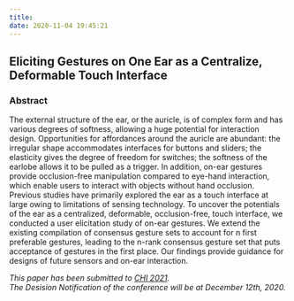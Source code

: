 ```yaml
---
title: 
date: 2020-11-04 19:45:21
---
```


## Eliciting Gestures on One Ear as a Centralize, Deformable Touch Interface

### Abstract
The external structure of the ear, or the auricle, is of complex form and has various degrees of softness, allowing a huge potential for interaction design. Opportunities for affordances around the auricle are abundant: the irregular shape accommodates interfaces for buttons and sliders; the elasticity gives the degree of freedom for switches; the softness of the earlobe allows it to be pulled as a trigger. In addition, on-ear gestures provide occlusion-free manipulation compared to eye-hand interaction, which enable users to interact with objects without hand occlusion. Previous studies have primarily explored the ear as a touch interface at large owing to limitations of sensing technology. To uncover the potentials of the ear as a centralized, deformable, occlusion-free, touch interface, we conducted a user elicitation study of on-ear gestures. We extend the existing compilation of consensus gesture sets to account for n first preferable gestures, leading to the n-rank consensus gesture set that puts acceptance of gestures in the first place. Our findings provide guidance for designs of future sensors and on-ear interaction.

<I>This paper has been submitted to [CHI 2021](https://chi2021.acm.org).<br> The Desision Notification of the conference will be at December 12th, 2020.</I>
